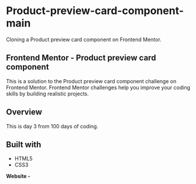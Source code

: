 <h1>Product-preview-card-component-main</h1>
<p>Cloning a Product preview card component on Frontend Mentor.</p>

  <h2>Frontend Mentor - Product preview card component</h2>
<p1>This is a solution to the Product preview card component challenge on Frontend Mentor. Frontend Mentor challenges help you improve your coding skills by building realistic projects.</p1>

<h2>Overview</h2>
<p>This is day 3 from 100 days of coding.</p>


<h2>Built with</h2>
<ul>
  <li>HTML5</li>
  <li>CSS3</li>
</ul>

<strong>Website - </strong>
